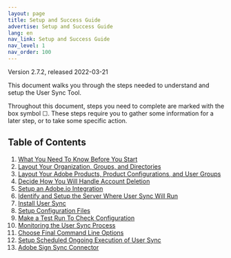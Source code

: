 ```yaml
---
layout: page
title: Setup and Success Guide
advertise: Setup and Success Guide
lang: en
nav_link: Setup and Success Guide
nav_level: 1
nav_order: 100
---
```


Version 2.7.2, released 2022-03-21

This document walks you through the steps needed to understand
and setup the User Sync Tool.

Throughout this document, steps you need to complete are
marked with the box symbol &#9744;.  These steps require you to gather
some information for a later step, or to take some specific
action.

## Table of Contents

1. [What You Need To Know Before You Start](before_you_start.md)
2. [Layout Your Organization, Groups, and Directories](layout_orgs.md)
3. [Layout Your Adobe Products, Product Configurations, and User Groups](layout_products.md)
4. [Decide How You Will Handle Account Deletion](decide_deletion_policy.md)
5. [Setup an Adobe.io Integration](setup_adobeio.md)
6. [Identify and Setup the Server Where User Sync Will Run](identify_server.md)
7. [Install User Sync](install_sync.md)
8. [Setup Configuration Files](setup_config_files.md)
9. [Make a Test Run To Check Configuration](test_run.md)
10. [Monitoring the User Sync Process](monitoring.md)
11. [Choose Final Command Line Options](command_line_options.md)
12. [Setup Scheduled Ongoing Execution of User Sync](scheduling.md)
13. [Adobe Sign Sync Connector](sync_adobe_sign.md)
